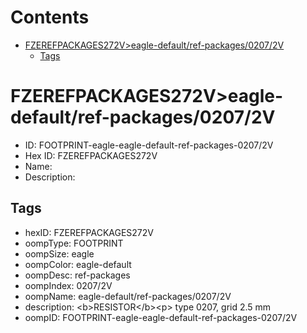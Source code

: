 



Contents
========

* [FZEREFPACKAGES272V>eagle-default/ref-packages/0207/2V](#fzerefpackages272veagle-defaultref-packages02072v)
	* [Tags](#tags)

# FZEREFPACKAGES272V>eagle-default/ref-packages/0207/2V

- ID: FOOTPRINT-eagle-eagle-default-ref-packages-0207/2V
- Hex ID: FZEREFPACKAGES272V
- Name: 
- Description: 

## Tags

- hexID: FZEREFPACKAGES272V
- oompType: FOOTPRINT
- oompSize: eagle
- oompColor: eagle-default
- oompDesc: ref-packages
- oompIndex: 0207/2V
- oompName: eagle-default/ref-packages/0207/2V
- description: &lt;b&gt;RESISTOR&lt;/b&gt;&lt;p&gt;&#xD;
type 0207, grid 2.5 mm
- oompID: FOOTPRINT-eagle-eagle-default-ref-packages-0207/2V
